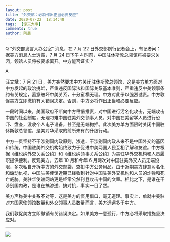 ```yaml
---
layout: post
title: "外交部：必将作出正当必要反应"
date: 2020-07-22  18:14:48
tags:  [惊天大事]
comments: true
author: 阿晨
---
```


Q
“外交部发言人办公室” 消息，在 7 月 22 日外交部例行记者会上，有记者问：据美方消息人士透露，7 月 24 日下午 4 时前，中国驻休斯敦总领馆将被要求关闭，领馆人员将被要求离开。中方能否证实？

A

汪文斌：7 月 21 日，美方突然要求中方关闭驻休斯敦总领馆，这是美方单方面对中方发起的政治挑衅，严重违反国际法和国际关系基本准则，严重违反中美领事条约有关规定，蓄意破坏中美关系，十分蛮横无理。中方对此予以强烈谴责。中方敦促美方立即撤销有关错误决定。否则，中方必将作出正当和必要反应。

一段时间以来，美国政府不断向中方甩锅推责，对中国进行污名化攻击，无端攻击中国的社会制度，无理刁难中国驻美外交领事人员，对中国在美留学人员进行恐吓、盘查，没收个人电子设备，甚至是无端拘押。此次美方单方面限时关闭中国驻休斯敦总领馆，是美对华采取的前所未有的升级行动。

中方一贯坚持不干涉别国内政原则，渗透、干涉别国内政从来不是中国外交的基因和传统。中国驻美外交机构始终致力于促进中美两国人民互相了解和友谊。中方根据《维也纳外交关系公约》和《维也纳领事关系公约》为美驻华外交机构和人员履职提供便利。反观美方，去年 10 月和今年 6 月两次对中国驻美外交人员无端设限，多次私自开拆中方的外交邮袋，查扣中方公务用品。由于近期美方肆意污名化和煽动仇视，中国驻美使馆近期已经收到针对中国驻美外交机构和人员的炸弹和死亡威胁。美驻华使馆网站更是经常公然刊登攻击中国的文章。相比之下，是谁在干涉别国内政，是谁在搞渗透、搞对抗，事实一目了然。

美方声称美中关系不对等，这是美方的惯用借口，毫无道理。事实上，单就中美驻对方国家使领馆数量和外交领事人员数量而言，美方远远多于中方。

我们敦促美方立即撤销有关错误决定。如果美方一意孤行，中方必将采取措施坚决应对。

---
![](https://cdn.jsdelivr.net/gh/wuif96/tuil//img/-7Q5-drrbZ25T3cSu0-2ll.jpeg)